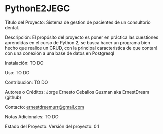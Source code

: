 # PythonE2JEGC

Título del Proyecto: Sistema de gestion de pacientes de un consultorio dental.

Descripción: El propósito del proyecto es poner en práctica las cuestiones aprendidas en el curso de Python 2, se busca hacer un programa bien hecho que realice un CRUD, con la principal característica de que contará con una conexión a una base de datos en Postgresql

Instalación: TO DO

Uso: TO DO

Contribución: TO DO

Autores o Créditos: Jorge Ernesto Ceballos Guzman aka ErnestDream (github)

Contacto: ernestdreemurr@gmail.com

Notas Adicionales: TO DO

Estado del Proyecto: Versión del proyecto: 0.1
